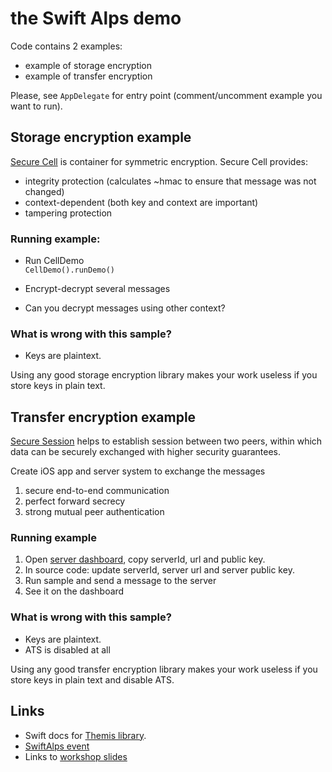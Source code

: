 # the Swift Alps demo

Code contains 2 examples:

- example of storage encryption
- example of transfer encryption


Please, see `AppDelegate` for entry point (comment/uncomment example you want to run).

## Storage encryption example 

[Secure Cell](https://github.com/cossacklabs/themis/wiki/Secure-Cell-cryptosystem) is container for symmetric encryption. Secure Cell provides:

- integrity protection (calculates ~hmac to ensure that message was not changed)
- context-dependent (both key and context are important)
- tampering protection


### Running example:


- Run CellDemo<br/>
  `CellDemo().runDemo()`
  
- Encrypt-decrypt several messages
- Can you decrypt messages using other context?

### What is wrong with this sample?
- Keys are plaintext.

Using any good storage encryption library makes your work useless if you store keys in plain text.


## Transfer encryption example 

[Secure Session](https://github.com/cossacklabs/themis/wiki/Secure-Session-cryptosystem) helps to establish session between two peers, within which data can be securely exchanged with higher security guarantees.

Create iOS app and server system to exchange the messages

1. secure end-to-end communication 
2. perfect forward secrecy
3. strong mutual peer authentication


### Running example 

1. Open [server dashboard](http://alps.cossacklabs.com/), copy serverId, url and public key.
2. In source code: update serverId, server url and server public key.
3. Run sample and send a message to the server
4. See it on the dashboard

### What is wrong with this sample?
- Keys are plaintext.
- ATS is disabled at all

Using any good transfer encryption library makes your work useless if you store keys in plain text and disable ATS.


## Links

- Swift docs for [Themis library](https://github.com/cossacklabs/themis/wiki/Swift-Howto).
- [SwiftAlps event](http://theswiftalps.com/)
- Links to [workshop slides](https://speakerdeck.com/vixentael/the-swift-alps-security-workshop)
